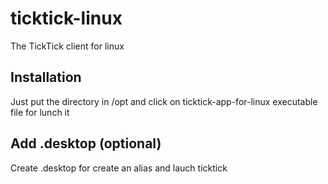 # ticktick-linux
The TickTick client for linux

## Installation
Just put the directory in /opt and click on ticktick-app-for-linux executable file for lunch it

## Add .desktop (optional)
Create .desktop for create an alias and lauch ticktick
